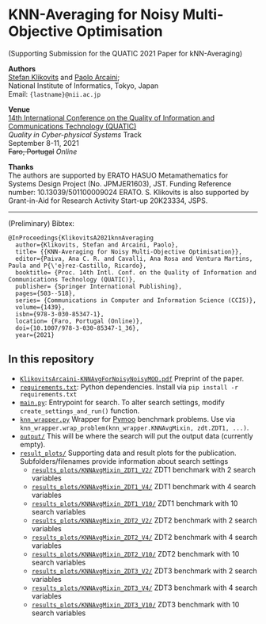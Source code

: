 # KNN-Averaging for Noisy Multi-Objective Optimisation
(Supporting Submission for the QUATIC 2021 Paper for kNN-Averaging)

**Authors**  
[Stefan Klikovits](https://klikovits.net) and [Paolo Arcaini](http://group-mmm.org/~arcaini/);  
National Institute of Informatics, Tokyo, Japan   
Email: `{lastname}@nii.ac.jp`  

**Venue**  
[14th International Conference on the Quality of Information and Communications Technology (QUATIC)](https://2021.quatic.org/)  
*Quality in Cyber-physical Systems* Track  
September 8-11, 2021    
~~Faro, Portugal~~ *Online*  

**Thanks**  
The authors are supported by ERATO HASUO Metamathematics for Systems Design Project (No. JPMJER1603), JST. Funding Reference number: 10.13039/501100009024 ERATO.
S. Klikovits is also supported by Grant-in-Aid for Research Activity Start-up 20K23334, JSPS.

---

(Preliminary) Bibtex:
```
@InProceedings{KlikovitsA2021knnAveraging
  author={Klikovits, Stefan and Arcaini, Paolo},
  title= {{KNN-Averaging for Noisy Multi-Objective Optimisation}},
  editor={Paiva, Ana C. R. and Cavalli, Ana Rosa and Ventura Martins, Paula and P{\'e}rez-Castillo, Ricardo},
  booktitle= {Proc. 14th Intl. Conf. on the Quality of Information and Communications Technology (QUATIC)},
  publisher= {Springer International Publishing},
  pages={503--518},
  series= {Communications in Computer and Information Science (CCIS)},
  volume={1439},
  isbn={978-3-030-85347-1},
  location= {Faro, Portugal (Online)},
  doi={10.1007/978-3-030-85347-1_36},
  year={2021}
```

## In this repository

* [`KlikovitsArcaini-KNNAvgForNoisyNoisyMOO.pdf`](./KlikovitsArcaini-KNNAvgForNoisyNoisyMOO.pdf) Preprint of the paper.
* [`requirements.txt`](./requirements.txt): Python dependencies. Install via `pip install -r requirements.txt`
* [`main.py`](./main.py): Entrypoint for search. To alter search settings, modify `create_settings_and_run()` function.
* [`knn_wrapper.py`](./knn_wrapper.py) Wrapper for [Pymoo](https://pymoo.org/) benchmark problems. Use via `knn_wrapper.wrap_problem(knn_wrapper.KNNAvgMixin, zdt.ZDT1, ...)`.
* [`output/`](./output) This will be where the search will put the output data (currently empty).
* [`result_plots/`](./results_plots/) Supporting data and result plots for the publication. Subfolders/filenames provide information about search settings
    * [`results_plots/KNNAvgMixin_ZDT1_V2/`](./results_plots/KNNAvgMixin_ZDT1_V2)  ZDT1 benchmark with 2 search variables
    * [`results_plots/KNNAvgMixin_ZDT1_V4/`](./results_plots/KNNAvgMixin_ZDT1_V4)  ZDT1 benchmark with 4 search variables
    * [`results_plots/KNNAvgMixin_ZDT1_V10/`](./results_plots/KNNAvgMixin_ZDT1_V10)  ZDT1 benchmark with 10 search variables
    * [`results_plots/KNNAvgMixin_ZDT2_V2/`](./results_plots/KNNAvgMixin_ZDT2_V2)  ZDT2 benchmark with 2 search variables
    * [`results_plots/KNNAvgMixin_ZDT2_V4/`](./results_plots/KNNAvgMixin_ZDT2_V4)  ZDT2 benchmark with 4 search variables
    * [`results_plots/KNNAvgMixin_ZDT2_V10/`](./results_plots/KNNAvgMixin_ZDT2_V10)  ZDT2 benchmark with 10 search variables
    * [`results_plots/KNNAvgMixin_ZDT3_V2/`](./results_plots/KNNAvgMixin_ZDT3_V2)  ZDT3 benchmark with 2 search variables
    * [`results_plots/KNNAvgMixin_ZDT3_V4/`](./results_plots/KNNAvgMixin_ZDT3_V4)  ZDT3 benchmark with 4 search variables
    * [`results_plots/KNNAvgMixin_ZDT3_V10/`](./results_plots/KNNAvgMixin_ZDT3_V10)  ZDT3 benchmark with 10 search variables
